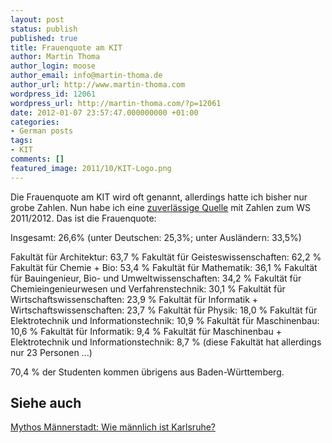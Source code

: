 ```yaml
---
layout: post
status: publish
published: true
title: Frauenquote am KIT
author: Martin Thoma
author_login: moose
author_email: info@martin-thoma.de
author_url: http://www.martin-thoma.com
wordpress_id: 12061
wordpress_url: http://martin-thoma.com/?p=12061
date: 2012-01-07 23:57:47.000000000 +01:00
categories:
- German posts
tags:
- KIT
comments: []
featured_image: 2011/10/KIT-Logo.png
---
```

Die Frauenquote am KIT wird oft genannt, allerdings hatte ich bisher nur grobe Zahlen. Nun habe ich eine <a href="http://www.kit.edu/downloads/Statistik_WS11.pdf">zuverl&auml;ssige Quelle</a> mit Zahlen zum WS 2011/2012. Das ist die Frauenquote:

Insgesamt: 26,6% (unter Deutschen: 25,3%; unter Ausl&auml;ndern: 33,5%)

Fakult&auml;t f&uuml;r Architektur: 63,7 %
Fakult&auml;t f&uuml;r Geisteswissenschaften: 62,2 %
Fakult&auml;t f&uuml;r Chemie + Bio: 53,4 %
Fakult&auml;t f&uuml;r Mathematik: 36,1 %
Fakult&auml;t f&uuml;r Bauingenieur, Bio- und Umweltwissenschaften: 34,2 %
Fakult&auml;t f&uuml;r Chemieingenieurwesen und Verfahrenstechnik: 30,1 %
Fakult&auml;t f&uuml;r Wirtschaftswissenschaften: 23,9 %
Fakult&auml;t f&uuml;r Informatik + Wirtschaftswissenschaften: 23,7 %
Fakult&auml;t f&uuml;r Physik: 18,0 %
Fakult&auml;t f&uuml;r Elektrotechnik und Informationstechnik: 10,9 %
Fakult&auml;t f&uuml;r Maschinenbau: 10,6 %
Fakult&auml;t f&uuml;r Informatik: 9,4 %
Fakult&auml;t f&uuml;r Maschinenbau + Elektrotechnik und Informationstechnik: 8,7 % (diese Fakult&auml;t hat allerdings nur 23 Personen ...)

70,4 % der Studenten kommen &uuml;brigens aus Baden-W&uuml;rttemberg.

<h2>Siehe auch</h2>
<a href="http://www.ka-news.de/region/karlsruhe/thema-des-monats./Mythos-Maennerstadt-Wie-maennlich-ist-Karlsruhe;art6066,793025">Mythos M&auml;nnerstadt: Wie m&auml;nnlich ist Karlsruhe?</a>
